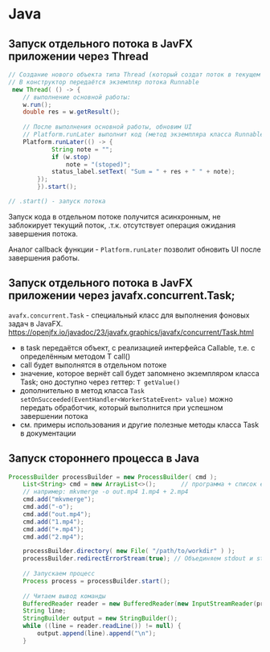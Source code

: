 # Java

## Запуск отдельного потока в JavFX приложении через Thread
```java
// Создание нового объекта типа Thread (который создат поток в текущем процессе)
// В конструктор передаётся экземпляр потока Runnable 
 new Thread( () -> {
    // выполнение основной работы:
    w.run();    
    double res = w.getResult();
     
    // После выполнения основной работы, обновим UI
    // Platform.runLater выполнит код (метод экземпляра класса Runnable) из основного потока приложения
    Platform.runLater(() -> {
            String note = "";
            if (w.stop)
                note = "(stoped)";
            status_label.setText( "Sum = " + res + " " + note);
        });
        }).start();

// .start() - запуск потока
```

Запуск кода в отдельном потоке получится асинхронным, не заблокирует текущий поток, .т.к. отсутствует операция ожидания завершения потока.

Аналог callback функции -  `Platform.runLater` позволит обновить UI после завершения работы. 


## Запуск отдельного потока в JavFX приложении через javafx.concurrent.Task;

`avafx.concurrent.Task` - специальный класс для выполнения фоновых задач в JavaFX. 
https://openjfx.io/javadoc/23/javafx.graphics/javafx/concurrent/Task.html

* в task передаётся объект, с реализацией интерфейса Callable, т.е. с определённым методом T call()
* call будет выполнятся в отдельном потоке
* значение, которое вернёт call будет запомнено экземпляром класса Task; оно доступно через геттер: `T getValue()` 
* дополнительно в метод класса `Task` 
`setOnSucceeded(EventHandler<WorkerStateEvent> value)`  можно передать обработчик, который выполнится при успешном завершении потока
* см. примеры использования и другие полезные методы класса Task в документации


## Запуск стороннего процесса в Java
```java
ProcessBuilder processBuilder = new ProcessBuilder( cmd );
    List<String> cmd = new ArrayList<>();       // программа + список её аргументов
    // например: mkvmerge -o out.mp4 1.mp4 + 2.mp4
    cmd.add("mkvmerge");
    cmd.add("-o");
    cmd.add("out.mp4");
    cmd.add("1.mp4");
    cmd.add("+.mp4");
    cmd.add("2.mp4");

    processBuilder.directory( new File( "/path/to/workdir" ) );
    processBuilder.redirectErrorStream(true); // Объединяем stdout и stderr
    
    // Запускаем процесс
    Process process = processBuilder.start();
    
    // Читаем вывод команды
    BufferedReader reader = new BufferedReader(new InputStreamReader(process.getInputStream()));
    String line;
    StringBuilder output = new StringBuilder();
    while ((line = reader.readLine()) != null) {
        output.append(line).append("\n");
    }
```